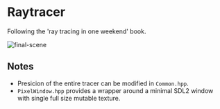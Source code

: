 # Raytracer
Following the 'ray tracing in one weekend' book.

![final-scene](https://user-images.githubusercontent.com/11990706/100519597-eb707700-3190-11eb-93f2-ef0f69b7e7f8.png)

## Notes
- Presicion of the entire tracer can be modified in `Common.hpp`.
- `PixelWindow.hpp` provides a wrapper around a minimal SDL2 window with single full size mutable texture.
